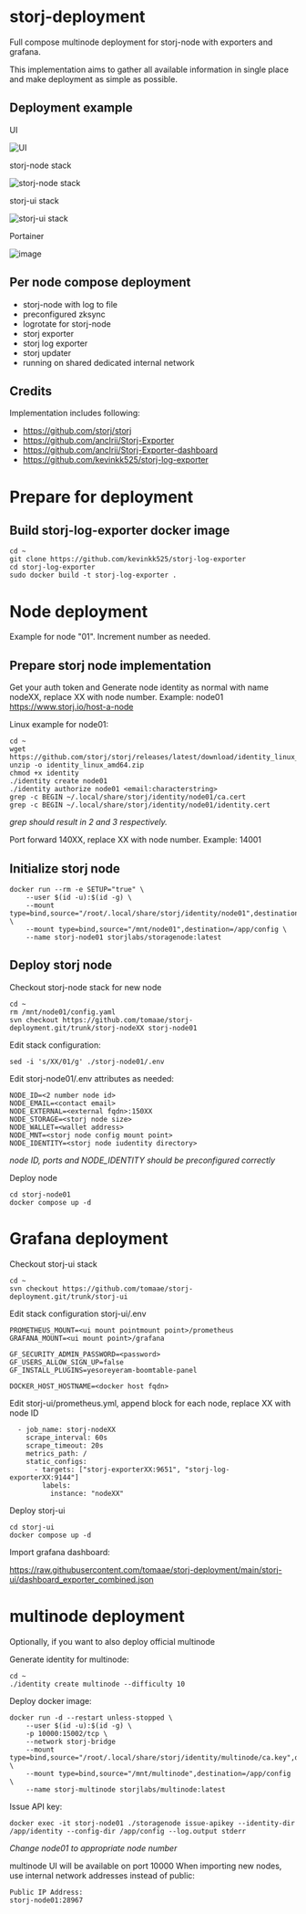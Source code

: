 # storj-deployment
Full compose multinode deployment for storj-node with exporters and grafana.

This implementation aims to gather all available information in single place and make deployment as simple as possible.

## Deployment example
UI

![UI](https://user-images.githubusercontent.com/23486452/204962205-8b505289-96b8-4e36-96ee-efa6da232a6b.png)

storj-node stack

![storj-node stack](https://user-images.githubusercontent.com/23486452/204962751-053a1569-d5f5-46c5-ba09-adae46478fa6.png)

storj-ui stack

![storj-ui stack](https://user-images.githubusercontent.com/23486452/204962782-7c99ee01-1c15-4b78-b339-d2b60f52e05a.png)

Portainer

![image](https://user-images.githubusercontent.com/23486452/204962666-96150bbc-0f1c-453e-9387-06a6ad298973.png)


## Per node compose deployment
* storj-node with log to file
* preconfigured zksync
* logrotate for storj-node
* storj exporter
* storj log exporter
* storj updater
* running on shared dedicated internal network

## Credits
Implementation includes following:
* https://github.com/storj/storj
* https://github.com/anclrii/Storj-Exporter
* https://github.com/anclrii/Storj-Exporter-dashboard
* https://github.com/kevinkk525/storj-log-exporter


# Prepare for deployment

## Build storj-log-exporter docker image
```
cd ~
git clone https://github.com/kevinkk525/storj-log-exporter
cd storj-log-exporter
sudo docker build -t storj-log-exporter .
```

# Node deployment
Example for node "01". Increment number as needed.

## Prepare storj node implementation
Get your auth token and Generate node identity as normal with name nodeXX, replace XX with node number. Example: node01
https://www.storj.io/host-a-node

Linux example for node01:
```
cd ~
wget https://github.com/storj/storj/releases/latest/download/identity_linux_amd64.zip
unzip -o identity_linux_amd64.zip
chmod +x identity
./identity create node01
./identity authorize node01 <email:characterstring>
grep -c BEGIN ~/.local/share/storj/identity/node01/ca.cert
grep -c BEGIN ~/.local/share/storj/identity/node01/identity.cert
```
*grep should result in 2 and 3 respectively.*

Port forward 140XX, replace XX with node number. Example: 14001

## Initialize storj node
```
docker run --rm -e SETUP="true" \
    --user $(id -u):$(id -g) \
    --mount type=bind,source="/root/.local/share/storj/identity/node01",destination=/app/identity \
    --mount type=bind,source="/mnt/node01",destination=/app/config \
    --name storj-node01 storjlabs/storagenode:latest
```

## Deploy storj node
Checkout storj-node stack for new node
```
cd ~
rm /mnt/node01/config.yaml
svn checkout https://github.com/tomaae/storj-deployment.git/trunk/storj-nodeXX storj-node01
```

Edit stack configuration:
```
sed -i 's/XX/01/g' ./storj-node01/.env
```

Edit storj-node01/.env attributes as needed:
```
NODE_ID=<2 number node id>
NODE_EMAIL=<contact email>
NODE_EXTERNAL=<external fqdn>:150XX
NODE_STORAGE=<storj node size>
NODE_WALLET=<wallet address>
NODE_MNT=<storj node config mount point>
NODE_IDENTITY=<storj node iudentity directory>
```
*node ID, ports and NODE_IDENTITY should be preconfigured correctly*

Deploy node
```
cd storj-node01
docker compose up -d
```

# Grafana deployment
Checkout storj-ui stack
```
cd ~
svn checkout https://github.com/tomaae/storj-deployment.git/trunk/storj-ui
```

Edit stack configuration storj-ui/.env
```
PROMETHEUS_MOUNT=<ui mount pointmount point>/prometheus
GRAFANA_MOUNT=<ui mount point>/grafana

GF_SECURITY_ADMIN_PASSWORD=<password>
GF_USERS_ALLOW_SIGN_UP=false
GF_INSTALL_PLUGINS=yesoreyeram-boomtable-panel

DOCKER_HOST_HOSTNAME=<docker host fqdn>
```

Edit storj-ui/prometheus.yml, append block for each node, replace XX with node ID
```
  - job_name: storj-nodeXX
    scrape_interval: 60s
    scrape_timeout: 20s
    metrics_path: /
    static_configs:
      - targets: ["storj-exporterXX:9651", "storj-log-exporterXX:9144"]
        labels:
          instance: "nodeXX"
```

Deploy storj-ui
```
cd storj-ui
docker compose up -d
```

Import grafana dashboard:

https://raw.githubusercontent.com/tomaae/storj-deployment/main/storj-ui/dashboard_exporter_combined.json

# multinode deployment
Optionally, if you want to also deploy official multinode

Generate identity for multinode:
```
cd ~
./identity create multinode --difficulty 10
```

Deploy docker image:
```
docker run -d --restart unless-stopped \
    --user $(id -u):$(id -g) \
    -p 10000:15002/tcp \
    --network storj-bridge
    --mount type=bind,source="/root/.local/share/storj/identity/multinode/ca.key",destination=/app/identity \
    --mount type=bind,source="/mnt/multinode",destination=/app/config \
    --name storj-multinode storjlabs/multinode:latest
```

Issue API key:
```
docker exec -it storj-node01 ./storagenode issue-apikey --identity-dir /app/identity --config-dir /app/config --log.output stderr
```
*Change node01 to appropriate node number*

multinode UI will be available on port 10000
When importing new nodes, use internal network addresses instead of public:
```
Public IP Address:
storj-node01:28967
```

